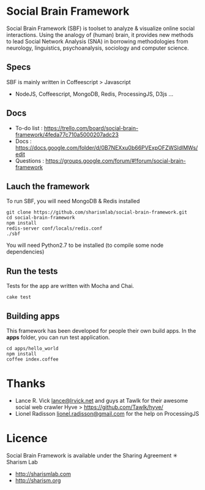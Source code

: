 # Social Brain Framework


Social Brain Framework (SBF) is toolset to analyze & visualize online social interactions. Using the analogy of (human) brain, it provides new methods to lead Social Network Analysis (SNA) in borrowing methodologies from neurology, linguistics, psychoanalysis, sociology and computer science.


## Specs

SBF is mainly written in Coffeescript > Javascript 
 * NodeJS, Coffeescript, MongoDB,  Redis, ProcessingJS, D3js ...

## Docs

* To-do list : https://trello.com/board/social-brain-framework/4feda77c710a5000207adc23
* Docs : https://docs.google.com/folder/d/0B7NEXxu0b66PVExpOFZWSldlMWs/edit
* Questions : https://groups.google.com/forum/#!forum/social-brain-framework

## Lauch the framework

To run SBF, you will need MongoDB & Redis installed

    git clone https://github.com/sharismlab/social-brain-framework.git
    cd social-brain-framework
    npm install
    redis-server conf/locals/redis.conf
    ./sbf

You will need Python2.7 to be installed (to compile some node dependencies)

## Run the tests

Tests for the app are written with Mocha and Chai.

    cake test

## Building apps

This framework has been developed for people their own build apps. In the **apps** folder, you can run test application.

    cd apps/hello_world
    npm install
    coffee index.coffee

# Thanks

* Lance R. Vick <lance@lrvick.net> and guys at Tawlk for their awesome social web crawler Hyve > https://github.com/Tawlk/hyve/
* Lionel Radisson <lionel.radisson@gmail.com> for the help on ProcessingJS

# Licence

Social Brain Framework is available under the Sharing Agreement ✳ Sharism Lab

* http://sharismlab.com
* http://sharism.org